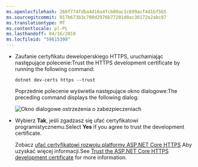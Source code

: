 ```yaml
---
ms.openlocfilehash: 260f774fdba4d16a4fcb00ac1c699acf4d1bf5b5
ms.sourcegitcommit: 017b673b3c700d2976b77201d0ac30172e2abc87
ms.translationtype: MT
ms.contentlocale: pl-PL
ms.lasthandoff: 04/16/2019
ms.locfileid: "59615398"
---
```

* <span data-ttu-id="a2bb6-101">Zaufanie certyfikatu deweloperskiego HTTPS, uruchamiając następujące polecenie:</span><span class="sxs-lookup"><span data-stu-id="a2bb6-101">Trust the HTTPS development certificate by running the following command:</span></span>

  ```console
  dotnet dev-certs https --trust
  ```

  <span data-ttu-id="a2bb6-102">Poprzednie polecenie wyświetla następujące okno dialogowe:</span><span class="sxs-lookup"><span data-stu-id="a2bb6-102">The preceding command displays the following dialog:</span></span>

  ![Okno dialogowe ostrzeżenia o zabezpieczeniach](~/getting-started/_static/cert.png)

* <span data-ttu-id="a2bb6-104">Wybierz **Tak**, jeśli zgadzasz się ufać certyfikatowi programistycznemu.</span><span class="sxs-lookup"><span data-stu-id="a2bb6-104">Select **Yes** if you agree to trust the development certificate.</span></span>

  <span data-ttu-id="a2bb6-105">Zobacz [ufać certyfikatowi rozwoju platformy ASP.NET Core HTTPS](xref:security/enforcing-ssl#trust-the-aspnet-core-https-development-certificate-on-windows-and-macos) Aby uzyskać więcej informacji.</span><span class="sxs-lookup"><span data-stu-id="a2bb6-105">See [Trust the ASP.NET Core HTTPS development certificate](xref:security/enforcing-ssl#trust-the-aspnet-core-https-development-certificate-on-windows-and-macos) for more information.</span></span>
  
